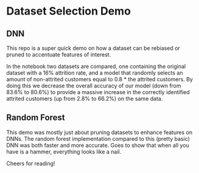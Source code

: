 # Dataset Selection Demo

## DNN

This repo is a super quick demo on how a dataset can be rebiased or pruned to
accentuate features of interest. 

In the notebook two datasets are compared, one containing the original 
dataset with a 16% attrition rate, and a model that randomly selects an
amount of non-attrited customers equal to 0.8 * the attrited customers. By 
doing this we decrease the overall accuracy of our model
(down from 83.6% to 80.6%) to provide a massive increase in the correctly identified
attrited customers (up from 2.8% to 66.2%) on the same data.

## Random Forest

This demo was mostly just about pruning datasets to enhance features on DNNs.
The random forest implementation compared to this (pretty basic) DNN was both faster 
and more accurate. Goes to show that when all you have is a hammer, everything
looks like a nail.

Cheers for reading!